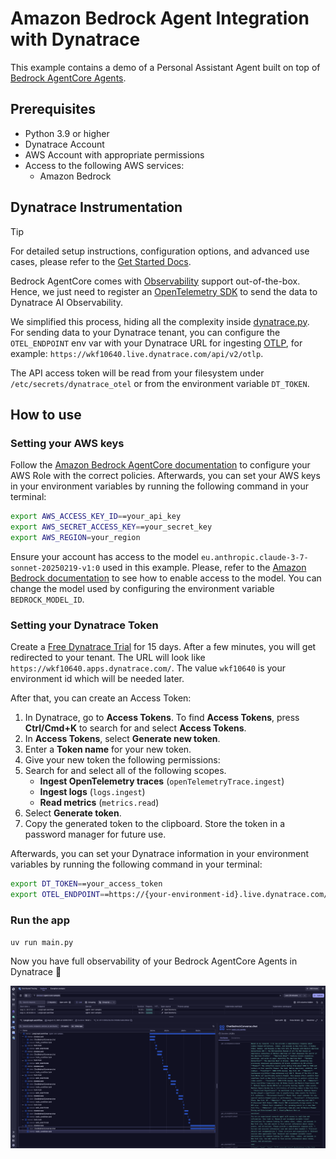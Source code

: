 # Amazon Bedrock Agent Integration with Dynatrace

This example contains a demo of a Personal Assistant Agent built on top of [Bedrock AgentCore Agents](https://docs.aws.amazon.com/bedrock-agentcore/latest/devguide/what-is-bedrock-agentcore.html).


## Prerequisites

- Python 3.9 or higher
- Dynatrace Account
- AWS Account with appropriate permissions
- Access to the following AWS services:
   - Amazon Bedrock


## Dynatrace Instrumentation

> [!TIP]
> For detailed setup instructions, configuration options, and advanced use cases, please refer to the [Get Started Docs](https://docs.dynatrace.com/docs/shortlink/ai-ml-get-started).

Bedrock AgentCore comes with [Observability](https://docs.aws.amazon.com/bedrock-agentcore/latest/devguide/observability.html) support out-of-the-box.
Hence, we just need to register an [OpenTelemetry SDK](https://github.com/open-telemetry/opentelemetry-specification/blob/main/specification/overview.md#sdk) to send the data to Dynatrace AI Observability.

We simplified this process, hiding all the complexity inside [dynatrace.py](./dynatrace.py).
For sending data to your Dynatrace tenant, you can configure the `OTEL_ENDPOINT` env var with your Dynatrace URL for ingesting [OTLP](https://docs.dynatrace.com/docs/shortlink/otel-getstarted-otlpexport), for example: `https://wkf10640.live.dynatrace.com/api/v2/otlp`.

The API access token will be read from your filesystem under `/etc/secrets/dynatrace_otel` or from the environment variable `DT_TOKEN`. 


## How to use

### Setting your AWS keys

Follow the [Amazon Bedrock AgentCore documentation](https://docs.aws.amazon.com/bedrock-agentcore/latest/devguide/runtime-permissions.html) to configure your AWS Role with the correct policies.
Afterwards, you can set your AWS keys in your environment variables by running the following command in your terminal:


```bash
export AWS_ACCESS_KEY_ID==your_api_key
export AWS_SECRET_ACCESS_KEY==your_secret_key
export AWS_REGION=your_region
```

Ensure your account has access to the model `eu.anthropic.claude-3-7-sonnet-20250219-v1:0` used in this example. Please, refer to the
[Amazon Bedrock documentation](https://docs.aws.amazon.com/bedrock/latest/userguide/model-access-permissions.html) to see how to enable access to the model.
You can change the model used by configuring the environment variable `BEDROCK_MODEL_ID`.

### Setting your Dynatrace Token

Create a [Free Dynatrace Trial](https://www.dynatrace.com/signup/) for 15 days.
After a few minutes, you will get redirected to your tenant. The URL will look like `https://wkf10640.apps.dynatrace.com/`.
The value `wkf10640` is your environment id which will be needed later.

After that, you can create an Access Token:

1. In Dynatrace, go to **Access Tokens**. To find **Access Tokens**, press **Ctrl/Cmd+K** to search for and select **Access Tokens**.
2. In **Access Tokens**, select **Generate new token**.
3. Enter a **Token name** for your new token.
4. Give your new token the following permissions:
5. Search for and select all of the following scopes.
    * **Ingest OpenTelemetry traces** (`openTelemetryTrace.ingest`)
    * **Ingest logs** (`logs.ingest`)
    * **Read metrics** (`metrics.read`)
6. Select **Generate token**.
7. Copy the generated token to the clipboard. Store the token in a password manager for future use.


Afterwards, you can set your Dynatrace information in your environment variables by running the following command in your terminal:

```bash
export DT_TOKEN==your_access_token
export OTEL_ENDPOINT==https://{your-environment-id}.live.dynatrace.com/api/v2/otlp
```


### Run the app

`uv run main.py`

Now you have full observability of your Bedrock AgentCore Agents in Dynatrace 🚀

![Tracing](./dynatrace.png)